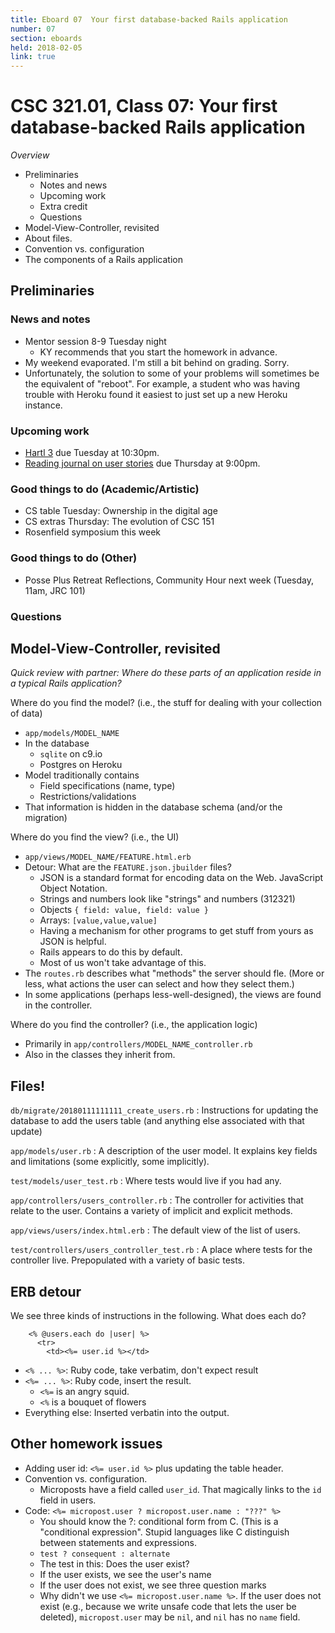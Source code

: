 ```yaml
---
title: Eboard 07  Your first database-backed Rails application
number: 07
section: eboards
held: 2018-02-05
link: true
---
```

CSC 321.01, Class 07:  Your first database-backed Rails application
===================================================================

_Overview_

* Preliminaries
    * Notes and news
    * Upcoming work
    * Extra credit
    * Questions
* Model-View-Controller, revisited
* About files.
* Convention vs. configuration
* The components of a Rails application

Preliminaries
-------------

### News and notes

* Mentor session 8-9 Tuesday night
    * KY recommends that you start the homework in advance.
* My weekend evaporated.  I'm still a bit behind on grading.  Sorry.
* Unfortunately, the solution to some of your problems will sometimes 
  be the equivalent of "reboot".  For example, a student who was having
  trouble with Heroku found it easiest to just set up a new Heroku
  instance.

### Upcoming work

* [Hartl 3](../assignments/hartl-3) due Tuesday at 10:30pm.
* [Reading journal on user stories](../readings/user-stories) due
  Thursday at 9:00pm.

### Good things to do (Academic/Artistic)

* CS table Tuesday: Ownership in the digital age
* CS extras Thursday: The evolution of CSC 151
* Rosenfield symposium this week

### Good things to do (Other)

* Posse Plus Retreat Reflections, Community Hour next week (Tuesday,
  11am, JRC 101)

### Questions

Model-View-Controller, revisited
--------------------------------

_Quick review with partner: Where do these parts of an application reside
in a typical Rails application?_

Where do you find the model?  (i.e., the stuff for dealing with your
collection of data)

* `app/models/MODEL_NAME`
* In the database
    * `sqlite` on c9.io
    * Postgres on Heroku
* Model traditionally contains
    * Field specifications (name, type)
    * Restrictions/validations
* That information is hidden in the database schema (and/or the migration)

Where do you find the view?  (i.e., the UI)

* `app/views/MODEL_NAME/FEATURE.html.erb`
* Detour: What are the `FEATURE.json.jbuilder` files?
    * JSON is a standard format for encoding data on the Web.
      JavaScript Object Notation.
    * Strings and numbers look like "strings" and numbers (312321)
    * Objects `{ field: value, field: value }`
    * Arrays: `[value,value,value]`
    * Having a mechanism for other programs to get stuff from yours
      as JSON is helpful.
    * Rails appears to do this by default.
    * Most of us won't take advantage of this.
* The `routes.rb` describes what "methods" the server should fle.
  (More or less, what actions the user can select and how they select
  them.)
* In some applications (perhaps less-well-designed), the views are
  found in the controller.

Where do you find the controller?  (i.e., the application logic)

* Primarily in `app/controllers/MODEL_NAME_controller.rb`
* Also in the classes they inherit from.

Files!
------

`db/migrate/20180111111111_create_users.rb`
  : Instructions for updating the database to add the users table 
    (and anything else associated with that update)

`app/models/user.rb`
  : A description of the user model.  It explains key fields and
    limitations (some explicitly, some implicitly).

`test/models/user_test.rb`
  : Where tests would live if you had any.

`app/controllers/users_controller.rb`
  : The controller for activities that relate to the user.  Contains
    a variety of implicit and explicit methods.

`app/views/users/index.html.erb`
  : The default view of the list of users.

`test/controllers/users_controller_test.rb`
  : A place where tests for the controller live.  Prepopulated with
    a variety of basic tests.

ERB detour
----------

We see three kinds of instructions in the following.  What does each
do?

```
    <% @users.each do |user| %>
      <tr>
        <td><%= user.id %></td>
```

* `<% ... %>`: Ruby code, take verbatim, don't expect result
* `<%= ... %>`: Ruby code, insert the result.  
    * `<%=` is an angry squid.
    * `<%` is a bouquet of flowers
* Everything else: Inserted verbatin into the output.

Other homework issues
---------------------

* Adding user id: `<%= user.id %>` plus updating the table header.
* Convention vs. configuration.
    * Microposts have a field called `user_id`.  That magically links
      to the `id` field in users.
* Code: `<%= micropost.user ? micropost.user.name : "???" %>`
    * You should know the ?: conditional form from C.  (This is
      a "conditional expression".  Stupid languages like C distinguish
      between statements and expressions.
    * `test ? consequent : alternate`
    * The test in this: Does the user exist?
    * If the user exists, we see the user's name
    * If the user does not exist, we see three question marks
    * Why didn't we use `<%= micropost.user.name %>`.  If the user
      does not exist (e.g., because we write unsafe code that lets
      the user be deleted), `micropost.user` may be `nil`, and
      `nil` has no `name` field.

